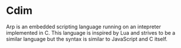 # Cdim
 Arp is an embedded scripting language running on an intepreter implemented in C. 
 This language is inspired by Lua and strives to be a similar language but the syntax is similar to JavaScript and C itself. 
